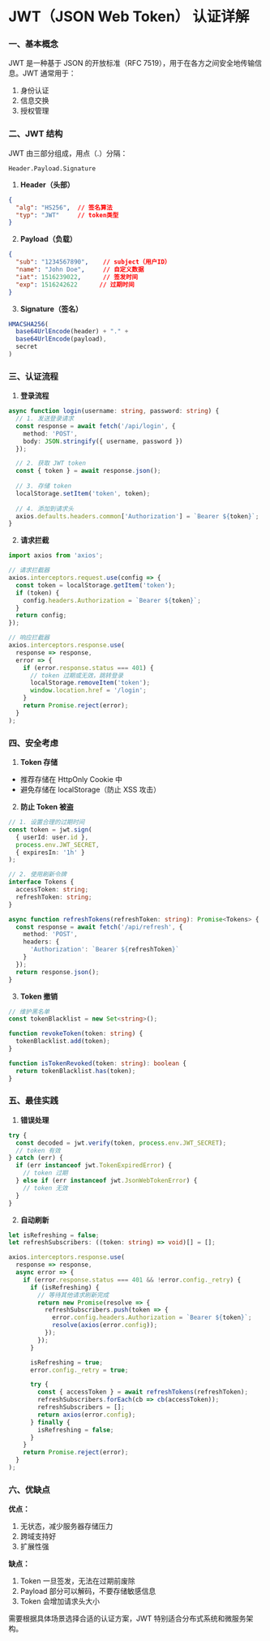 # JWT（JSON Web Token） 认证详解

### 一、基本概念
JWT 是一种基于 JSON 的开放标准（RFC 7519），用于在各方之间安全地传输信息。JWT 通常用于：
1. 身份认证
2. 信息交换
3. 授权管理

### 二、JWT 结构
JWT 由三部分组成，用点（.）分隔：
```plaintext
Header.Payload.Signature
```

1. **Header（头部）**
```json
{
  "alg": "HS256",  // 签名算法
  "typ": "JWT"     // token类型
}
```

2. **Payload（负载）**
```json
{
  "sub": "1234567890",    // subject（用户ID）
  "name": "John Doe",     // 自定义数据
  "iat": 1516239022,      // 签发时间
  "exp": 1516242622      // 过期时间
}
```

3. **Signature（签名）**
```javascript
HMACSHA256(
  base64UrlEncode(header) + "." +
  base64UrlEncode(payload),
  secret
)
```

### 三、认证流程
1. **登录流程**
```typescript:/Users/kaiyao/AI/fullstack-blog/web/src/lib/auth.ts
async function login(username: string, password: string) {
  // 1. 发送登录请求
  const response = await fetch('/api/login', {
    method: 'POST',
    body: JSON.stringify({ username, password })
  });

  // 2. 获取 JWT token
  const { token } = await response.json();
  
  // 3. 存储 token
  localStorage.setItem('token', token);
  
  // 4. 添加到请求头
  axios.defaults.headers.common['Authorization'] = `Bearer ${token}`;
}
```

2. **请求拦截**
```typescript:/Users/kaiyao/AI/fullstack-blog/web/src/lib/axios.ts
import axios from 'axios';

// 请求拦截器
axios.interceptors.request.use(config => {
  const token = localStorage.getItem('token');
  if (token) {
    config.headers.Authorization = `Bearer ${token}`;
  }
  return config;
});

// 响应拦截器
axios.interceptors.response.use(
  response => response,
  error => {
    if (error.response.status === 401) {
      // token 过期或无效，跳转登录
      localStorage.removeItem('token');
      window.location.href = '/login';
    }
    return Promise.reject(error);
  }
);
```

### 四、安全考虑

1. **Token 存储**
- 推荐存储在 HttpOnly Cookie 中
- 避免存储在 localStorage（防止 XSS 攻击）

2. **防止 Token 被盗**
```typescript
// 1. 设置合理的过期时间
const token = jwt.sign(
  { userId: user.id },
  process.env.JWT_SECRET,
  { expiresIn: '1h' }
);

// 2. 使用刷新令牌
interface Tokens {
  accessToken: string;
  refreshToken: string;
}

async function refreshTokens(refreshToken: string): Promise<Tokens> {
  const response = await fetch('/api/refresh', {
    method: 'POST',
    headers: {
      'Authorization': `Bearer ${refreshToken}`
    }
  });
  return response.json();
}
```

3. **Token 撤销**
```typescript
// 维护黑名单
const tokenBlacklist = new Set<string>();

function revokeToken(token: string) {
  tokenBlacklist.add(token);
}

function isTokenRevoked(token: string): boolean {
  return tokenBlacklist.has(token);
}
```

### 五、最佳实践

1. **错误处理**
```typescript
try {
  const decoded = jwt.verify(token, process.env.JWT_SECRET);
  // token 有效
} catch (err) {
  if (err instanceof jwt.TokenExpiredError) {
    // token 过期
  } else if (err instanceof jwt.JsonWebTokenError) {
    // token 无效
  }
}
```

2. **自动刷新**
```typescript
let isRefreshing = false;
let refreshSubscribers: ((token: string) => void)[] = [];

axios.interceptors.response.use(
  response => response,
  async error => {
    if (error.response.status === 401 && !error.config._retry) {
      if (isRefreshing) {
        // 等待其他请求刷新完成
        return new Promise(resolve => {
          refreshSubscribers.push(token => {
            error.config.headers.Authorization = `Bearer ${token}`;
            resolve(axios(error.config));
          });
        });
      }

      isRefreshing = true;
      error.config._retry = true;

      try {
        const { accessToken } = await refreshTokens(refreshToken);
        refreshSubscribers.forEach(cb => cb(accessToken));
        refreshSubscribers = [];
        return axios(error.config);
      } finally {
        isRefreshing = false;
      }
    }
    return Promise.reject(error);
  }
);
```

### 六、优缺点

**优点：**
1. 无状态，减少服务器存储压力
2. 跨域支持好
3. 扩展性强

**缺点：**
1. Token 一旦签发，无法在过期前废除
2. Payload 部分可以解码，不要存储敏感信息
3. Token 会增加请求头大小

需要根据具体场景选择合适的认证方案，JWT 特别适合分布式系统和微服务架构。